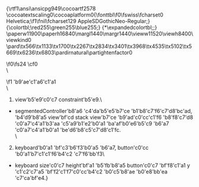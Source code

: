 {\rtf1\ansi\ansicpg949\cocoartf2578
\cocoatextscaling0\cocoaplatform0{\fonttbl\f0\fswiss\fcharset0 Helvetica;\f1\fnil\fcharset129 AppleSDGothicNeo-Regular;}
{\colortbl;\red255\green255\blue255;}
{\*\expandedcolortbl;;}
\paperw11900\paperh16840\margl1440\margr1440\vieww11520\viewh8400\viewkind0
\pard\tx566\tx1133\tx1700\tx2267\tx2834\tx3401\tx3968\tx4535\tx5102\tx5669\tx6236\tx6803\pardirnatural\partightenfactor0

\f0\fs24 \cf0 \
\

\f1 \'b9\'ae\'c1\'a6\'c1\'a1\
\
1. view\'b5\'e9\'c0\'c7 constraint\'b5\'e9.\
- segmentedController\'b8\'a6 \'c4\'da\'b5\'e5\'b7\'ce \'b1\'b8\'c7\'f6\'c7\'d8\'bc\'ad, \'b4\'d9\'b8\'a5 view\'bf\'cd stack view\'b7\'ce \'b9\'ad\'c0\'cc\'c1\'f6 \'b8\'f8\'c7\'d8 \'c0\'a7\'c4\'a1\'b3\'aa \'c5\'a9\'b1\'e2\'b0\'a1 \'ba\'af\'b0\'e6\'b5\'c9 \'b6\'a7 \'c0\'a7\'c4\'a1\'b0\'a1 \'be\'d6\'b8\'c5\'c7\'d8\'c1\'fc.\
\
2. keyboard\'b0\'a1 \'bf\'c3\'b6\'f3\'b0\'a5 \'b6\'a7, button\'c0\'cc \'b0\'a1\'b7\'c1\'c1\'f6\'b4\'c2 \'c7\'f6\'bb\'f3\
- keyboard size\'c0\'c7 height\'bf\'a1 \'b5\'fb\'b8\'a5 button\'c0\'c7 \'bf\'f8\'c1\'a1 y \'c1\'c2\'c7\'a5 \'bf\'f2\'c1\'f7\'c0\'cc\'b4\'c2 \'b0\'c5\'b8\'ae \'b0\'e8\'bb\'ea \'c7\'ca\'bf\'e4.}